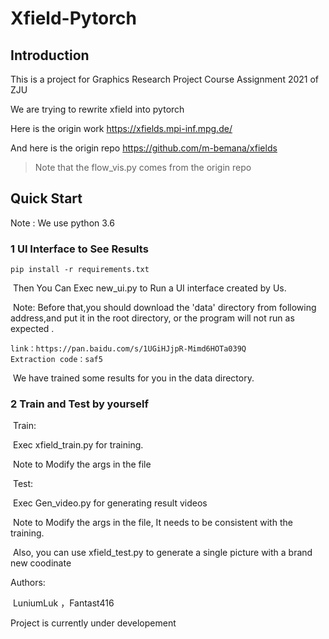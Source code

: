 # Xfield-Pytorch

## Introduction

This is a project for Graphics Research Project Course Assignment 2021 of ZJU

We are trying to rewrite xfield into pytorch

Here is the origin work https://xfields.mpi-inf.mpg.de/

And here is the origin repo https://github.com/m-bemana/xfields

> Note that the flow_vis.py comes from the origin repo



## Quick Start

Note : We use python 3.6

### 1 UI Interface to See Results

```
pip install -r requirements.txt
```

​	Then You Can Exec new_ui.py to Run a UI interface created by Us.

​    Note: Before that,you should download the 'data' directory from following address,and  put it in the root directory, or the program will not run as expected .

```
link：https://pan.baidu.com/s/1UGiHJjpR-Mimd6HOTa039Q 
Extraction code：saf5  
```

​	We have trained some results for you in the data directory.

### 2 Train and Test by yourself

​	Train:

​		Exec xfield_train.py for training.

​		Note to Modify the args in the file

​	Test:

​		Exec Gen_video.py for generating result videos

​        Note to Modify the args in the file, It needs to be consistent with the training.

​	Also, you can use xfield_test.py to generate a single picture with a brand new coodinate



Authors: 

​    LuniumLuk ，Fantast416



Project is currently under developement
